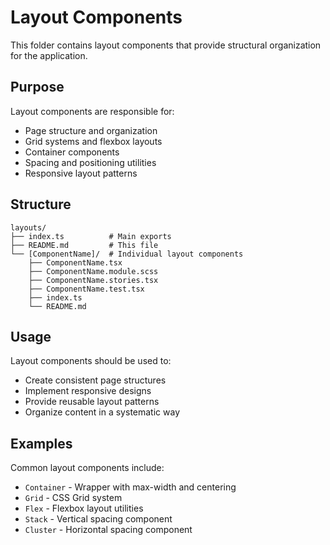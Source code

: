 # Layout Components

This folder contains layout components that provide structural organization for the application.

## Purpose

Layout components are responsible for:

- Page structure and organization
- Grid systems and flexbox layouts
- Container components
- Spacing and positioning utilities
- Responsive layout patterns

## Structure

```
layouts/
├── index.ts          # Main exports
├── README.md         # This file
└── [ComponentName]/  # Individual layout components
    ├── ComponentName.tsx
    ├── ComponentName.module.scss
    ├── ComponentName.stories.tsx
    ├── ComponentName.test.tsx
    ├── index.ts
    └── README.md
```

## Usage

Layout components should be used to:

- Create consistent page structures
- Implement responsive designs
- Provide reusable layout patterns
- Organize content in a systematic way

## Examples

Common layout components include:

- `Container` - Wrapper with max-width and centering
- `Grid` - CSS Grid system
- `Flex` - Flexbox layout utilities
- `Stack` - Vertical spacing component
- `Cluster` - Horizontal spacing component
